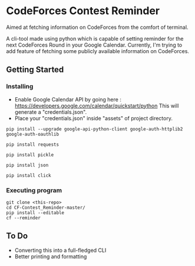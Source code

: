 

# CodeForces Contest Reminder
Aimed at fetching information on CodeForces from the comfort of terminal.

A cli-tool made using python which is capable of setting reminder for the next CodeForces Round in your Google Calendar. Currently, I'm trying to add feature of fetching some publicly available information on CodeForces.


## Getting Started

### Installing

* Enable Google Calendar API by going here : https://developers.google.com/calendar/quickstart/python
This will generate a "credentials.json".
* Place your "credentials.json" inside "assets" of project directory.


```
pip install --upgrade google-api-python-client google-auth-httplib2 google-auth-oauthlib
```
```
pip install requests
```
```
pip install pickle
```
```
pip install json
```
```
pip install click
```


### Executing program
```
git clone <this-repo>
cd CF-Contest_Reminder-master/
pip install --editable
cf --reminder
```

## To Do

 - Converting this into a full-fledged CLI
 - Better printing and formatting
